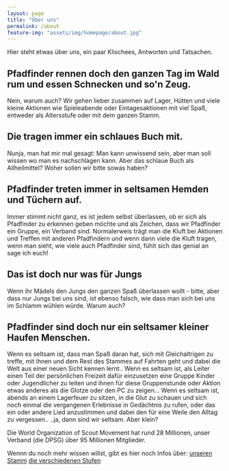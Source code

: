 ```yaml
---
layout: page
title: "Über uns"
permalink: /about
feature-img: "assets/img/homepage/about.jpg"
---
```

Hier steht etwas über uns, ein paar Klischees, Antworten und Tatsachen.

## Pfadfinder rennen doch den ganzen Tag im Wald rum und essen Schnecken und so'n Zeug.
Nein, warum auch? Wir gehen lieber zusammen auf Lager, Hütten und viele kleine Aktionen wie Spieleabende oder Eintagesaktionen mit viel Spaß, entweder als Altersstufe oder mit dem ganzen Stamm.

## Die tragen immer ein schlaues Buch mit.
Nunja, man hat mir mal gesagt: Man kann unwissend sein, aber man soll wissen wo man es nachschlagen kann. Aber das schlaue Buch als Allheilmittel? Woher sollen wir bitte sowas haben?

## Pfadfinder treten immer in seltsamen Hemden und Tüchern auf.
Immer stimmt nicht ganz, es ist jedem selbst überlassen, ob er sich als Pfadfinder zu erkennen geben möchte und als Zeichen, dass wir Pfadfinder ein Gruppe, ein Verband sind. Normalerweis trägt man die Kluft bei Aktionen und Treffen mit anderen Pfadfindern und wenn dann viele die Kluft tragen, wenn man sieht, wie viele auch Pfadfinder sind, fühlt sich das genial an sage ich euch!

## Das ist doch nur was für Jungs
Wenn ihr Mädels den Jungs den ganzen Spaß überlassen wollt - bitte, aber dass nur Jungs bei uns sind, ist ebenso falsch, wie dass man sich bei uns im Schlamm wühlen würde. Warum auch?

## Pfadfinder sind doch nur ein seltsamer kleiner Haufen Menschen.
Wenn es seltsam ist, dass man Spaß daran hat, sich mit Gleichaltrigen zu treffe, mit ihnen und dem Rest des Stammes auf Fahrten geht und dabei die Welt aus einer neuen Sicht kennen lernt..
Wenn es seltsam ist, als Leiter einen Teil der persönlichen Freizeit dafür einzusetzen eine Gruppe Kinder oder Jugendlicher zu leiten und ihnen für diese Gruppenstunde oder Aktion etwas anderes als die Glotze oder den PC zu zeigen...
Wenn es seltsam ist, abends an einem Lagerfeuer zu sitzen, in die Glut zu schauen und sich noch einmal die vergangenen Erlebnisse in Gedächtnis zu rufen, oder das ein oder andere Lied anzustimmen und dabei den für eine Weile den Alltag zu vergessen..
..ja, dann sind wir seltsam. Aber klein?

Die World Organization of Scout Movement hat rund 28 Millionen, unser Verband (die DPSG) über 95 Millionen Mitglieder.

Wennn du noch mehr wissen willst, gibt es hier noch Infos &uuml;ber:
[unseren Stamm](https://nikurasu.github.io/dpsg-ehingen-website/infos/stamm)
[die verschiedenen Stufen](https://nikurasu.github.io/dpsg-ehingen-website/infos/stufen)
